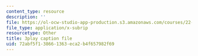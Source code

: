 ```yaml
---
content_type: resource
description: ''
file: https://ol-ocw-studio-app-production.s3.amazonaws.com/courses/22-01-introduction-to-nuclear-engineering-and-ionizing-radiation-fall-2016/72abf5f138661363eca2b4f657982f69_NXrGOd7gdMw.srt
file_type: application/x-subrip
resourcetype: Other
title: 3play caption file
uid: 72abf5f1-3866-1363-eca2-b4f657982f69
---
```

